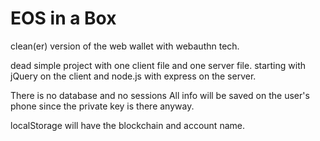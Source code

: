 # EOS in a Box

clean(er) version of the web wallet with webauthn tech.

dead simple project with one client file and one server file.
starting with jQuery on the client and node.js with express on the server.

There is no database and no sessions
All info will be saved on the user's phone since the private key is there anyway.

localStorage will have the blockchain and account name.

